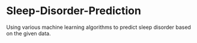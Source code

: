 # Sleep-Disorder-Prediction
Using various machine learning algorithms to predict sleep disorder based on the given data.
